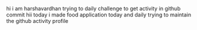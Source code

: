 hi i am harshavardhan  trying to daily challenge to get activity in github commit
 hii today i made food application
today and daily trying to maintain the github activity profile   
   
    
     
  
   
